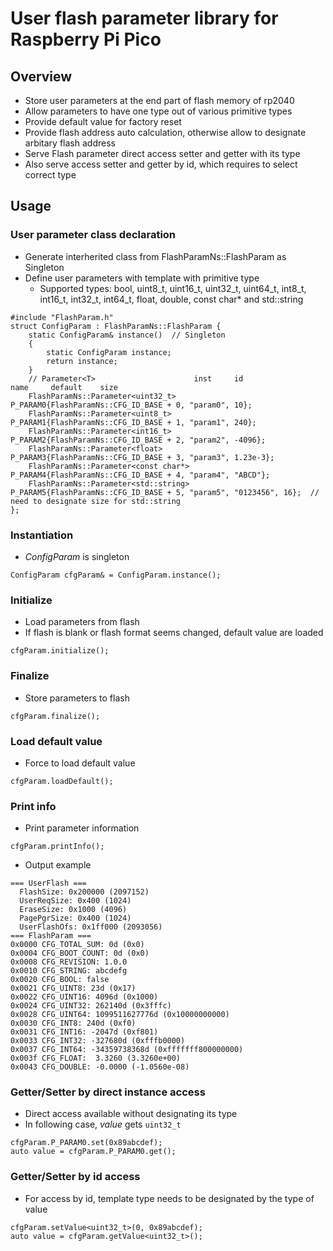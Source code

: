 # User flash parameter library for Raspberry Pi Pico

## Overview
* Store user parameters at the end part of flash memory of rp2040
* Allow parameters to have one type out of various primitive types
* Provide default value for factory reset
* Provide flash address auto calculation, otherwise allow to designate arbitary flash address
* Serve Flash parameter direct access setter and getter with its type
* Also serve access setter and getter by id, which requires to select correct type

## Usage
### User parameter class declaration
* Generate interherited class from FlashParamNs::FlashParam as Singleton
* Define user parameters with template with primitive type
  * Supported types: bool, uint8_t, uint16_t, uint32_t, uint64_t, int8_t, int16_t, int32_t, int64_t, float, double, const char* and std::string
```
#include "FlashParam.h"
struct ConfigParam : FlashParamNs::FlashParam {
    static ConfigParam& instance()  // Singleton
    {
        static ConfigParam instance;
        return instance;
    }
    // Parameter<T>                      inst     id                              name     default    size
    FlashParamNs::Parameter<uint32_t>    P_PARAM0{FlashParamNs::CFG_ID_BASE + 0, "param0", 10};
    FlashParamNs::Parameter<uint8_t>     P_PARAM1{FlashParamNs::CFG_ID_BASE + 1, "param1", 240};
    FlashParamNs::Parameter<int16_t>     P_PARAM2{FlashParamNs::CFG_ID_BASE + 2, "param2", -4096};
    FlashParamNs::Parameter<float>       P_PARAM3{FlashParamNs::CFG_ID_BASE + 3, "param3", 1.23e-3};
    FlashParamNs::Parameter<const char*> P_PARAM4{FlashParamNs::CFG_ID_BASE + 4, "param4", "ABCD"};
    FlashParamNs::Parameter<std::string> P_PARAM5{FlashParamNs::CFG_ID_BASE + 5, "param5", "0123456", 16};  // need to designate size for std::string
};
```
### Instantiation
* _ConfigParam_ is singleton
```
ConfigParam cfgParam& = ConfigParam.instance();
```
### Initialize
* Load parameters from flash
* If flash is blank or flash format seems changed, default value are loaded
```
cfgParam.initialize();
```
### Finalize
* Store parameters to flash
```
cfgParam.finalize();
```
### Load default value
* Force to load default value
```
cfgParam.loadDefault();
```
### Print info
* Print parameter information
```
cfgParam.printInfo();
```
* Output example
```
=== UserFlash ===
  FlashSize: 0x200000 (2097152)
  UserReqSize: 0x400 (1024)
  EraseSize: 0x1000 (4096)
  PagePgrSize: 0x400 (1024)
  UserFlashOfs: 0x1ff000 (2093056)
=== FlashParam ===
0x0000 CFG_TOTAL_SUM: 0d (0x0)
0x0004 CFG_BOOT_COUNT: 0d (0x0)
0x0008 CFG_REVISION: 1.0.0
0x0010 CFG_STRING: abcdefg
0x0020 CFG_BOOL: false
0x0021 CFG_UINT8: 23d (0x17)
0x0022 CFG_UINT16: 4096d (0x1000)
0x0024 CFG_UINT32: 262140d (0x3fffc)
0x0028 CFG_UINT64: 1099511627776d (0x10000000000)
0x0030 CFG_INT8: 240d (0xf0)
0x0031 CFG_INT16: -2047d (0xf801)
0x0033 CFG_INT32: -327680d (0xfffb0000)
0x0037 CFG_INT64: -34359738368d (0xfffffff800000000)
0x003f CFG_FLOAT:  3.3260 (3.3260e+00)
0x0043 CFG_DOUBLE: -0.0000 (-1.0560e-08)
```
### Getter/Setter by direct instance access
* Direct access available without designating its type
* In following case, _value_ gets `uint32_t`
```
cfgParam.P_PARAM0.set(0x89abcdef);
auto value = cfgParam.P_PARAM0.get();
```
### Getter/Setter by id access
* For access by id, template type needs to be designated by the type of value
```
cfgParam.setValue<uint32_t>(0, 0x89abcdef);
auto value = cfgParam.getValue<uint32_t>();
```

